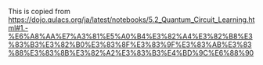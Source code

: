 This is copied from https://dojo.qulacs.org/ja/latest/notebooks/5.2_Quantum_Circuit_Learning.html#1.-%E6%A8%AA%E7%A3%81%E5%A0%B4%E3%82%A4%E3%82%B8%E3%83%B3%E3%82%B0%E3%83%8F%E3%83%9F%E3%83%AB%E3%83%88%E3%83%8B%E3%82%A2%E3%83%B3%E4%BD%9C%E6%88%90